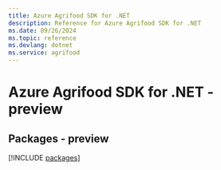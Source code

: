 ```yaml
---
title: Azure Agrifood SDK for .NET
description: Reference for Azure Agrifood SDK for .NET
ms.date: 09/26/2024
ms.topic: reference
ms.devlang: dotnet
ms.service: agrifood
---
```

# Azure Agrifood SDK for .NET - preview
## Packages - preview
[!INCLUDE [packages](agrifood-index.md)]